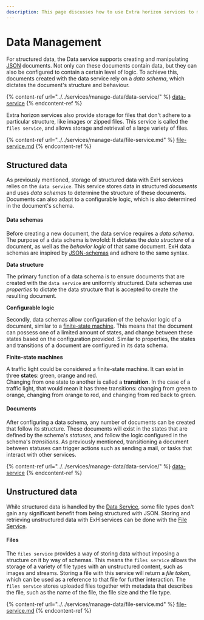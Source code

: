 ```yaml
---
description: This page discusses how to use Extra horizon services to manage data.
---
```


# Data Management

For structured data, the Data service supports creating and manipulating [JSON](https://www.json.org) documents. Not only can these documents contain data, but they can also be configured to contain a certain level of logic. To achieve this, documents created with the data service rely on a _data schema_, which dictates the document's structure and behaviour.

{% content-ref url="../../services/manage-data/data-service/" %}
[data-service](../../services/manage-data/data-service/)
{% endcontent-ref %}

Extra horizon services also provide storage for files that don't adhere to a particular structure, like images or zipped files. This service is called the `files service`, and allows storage and retrieval of a large variety of files.

{% content-ref url="../../services/manage-data/file-service.md" %}
[file-service.md](../../services/manage-data/file-service.md)
{% endcontent-ref %}

## Structured data <a href="#markdown-header-structured-data" id="markdown-header-structured-data"></a>

As previously mentioned, storage of structured data with ExH services relies on the `data service`. This service stores data in structured _documents_ and uses _data schemas_ to determine the structure of these documents. Documents can also adapt to a configurable logic, which is also determined in the document's schema.

#### Data schemas <a href="#markdown-header-data-schemas" id="markdown-header-data-schemas"></a>

Before creating a new document, the data service requires a _data schema_. The purpose of a data schema is twofold: It dictates the _data structure_ of a document, as well as the _behavior logic_ of that same document. ExH data schemas are inspired by [JSON-schemas](http://json-schema.org) and adhere to the same syntax.

**Data structure**

The primary function of a data schema is to ensure documents that are created with the `data service` are uniformly structured. Data schemas use _properties_ to dictate the data structure that is accepted to create the resulting document.

**Configurable logic**

Secondly, data schemas allow configuration of the behavior logic of a document, similar to a [finite-state machine](https://en.wikipedia.org/wiki/Finite-state\_machine). This means that the document can possess one of a limited amount of states, and change between these states based on the configuration provided. Similar to properties, the states and transitions of a document are configured in its data schema.

**Finite-state machines**

A traffic light could be considered a finite-state machine. It can exist in three **states**: green, orange and red.\
Changing from one state to another is called a **transition**. In the case of a traffic light, that would mean it has three transitions: changing from green to orange, changing from orange to red, and changing from red back to green.

#### Documents <a href="#markdown-header-documents" id="markdown-header-documents"></a>

After configuring a data schema, any number of documents can be created that follow its structure. These documents will exist in the states that are defined by the schema's _statuses_, and follow the logic configured in the schema's _transitions_. As previously mentioned, transitioning a document between statuses can trigger actions such as sending a mail, or tasks that interact with other services.

{% content-ref url="../../services/manage-data/data-service/" %}
[data-service](../../services/manage-data/data-service/)
{% endcontent-ref %}

## Unstructured data <a href="#markdown-header-unstructured-data" id="markdown-header-unstructured-data"></a>

While structured data is handled by the [Data Service](../../services/manage-data/data-service/), some file types don't gain any significant benefit from being structured with JSON. Storing and retrieving unstructured data with ExH services can be done with the [File Service](../../services/manage-data/file-service.md).

#### Files <a href="#markdown-header-files" id="markdown-header-files"></a>

The `files service` provides a way of storing data without imposing a structure on it by way of schemas. This means the `files service` allows the storage of a variety of file types with an unstructured content, such as images and streams. Storing a file with this service will return a _file token_, which can be used as a reference to that file for further interaction. The `files service` stores uploaded files together with metadata that describes the file, such as the name of the file, the file size and the file type.

{% content-ref url="../../services/manage-data/file-service.md" %}
[file-service.md](../../services/manage-data/file-service.md)
{% endcontent-ref %}
